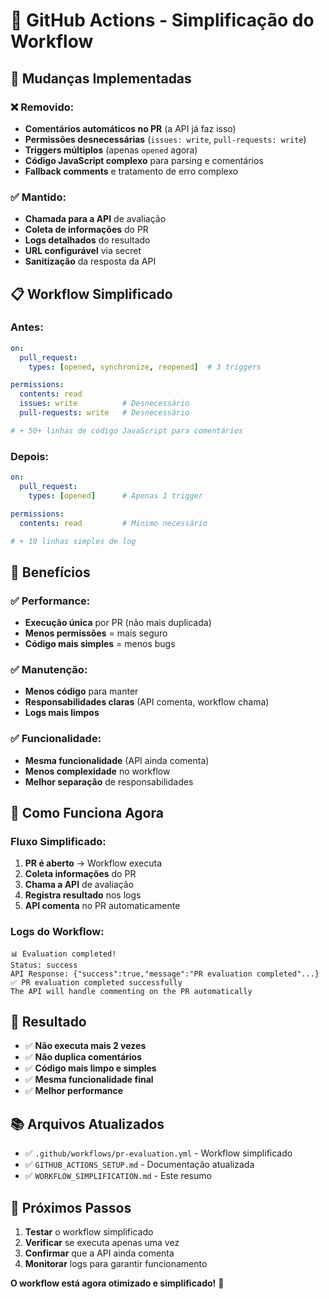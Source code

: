 # 🔄 GitHub Actions - Simplificação do Workflow

## 🎯 **Mudanças Implementadas**

### ❌ **Removido:**
- **Comentários automáticos no PR** (a API já faz isso)
- **Permissões desnecessárias** (`issues: write`, `pull-requests: write`)
- **Triggers múltiplos** (apenas `opened` agora)
- **Código JavaScript complexo** para parsing e comentários
- **Fallback comments** e tratamento de erro complexo

### ✅ **Mantido:**
- **Chamada para a API** de avaliação
- **Coleta de informações** do PR
- **Logs detalhados** do resultado
- **URL configurável** via secret
- **Sanitização** da resposta da API

## 📋 **Workflow Simplificado**

### **Antes:**
```yaml
on:
  pull_request:
    types: [opened, synchronize, reopened]  # 3 triggers

permissions:
  contents: read
  issues: write          # Desnecessário
  pull-requests: write   # Desnecessário

# + 50+ linhas de código JavaScript para comentários
```

### **Depois:**
```yaml
on:
  pull_request:
    types: [opened]      # Apenas 1 trigger

permissions:
  contents: read         # Mínimo necessário

# + 10 linhas simples de log
```

## 🚀 **Benefícios**

### ✅ **Performance:**
- **Execução única** por PR (não mais duplicada)
- **Menos permissões** = mais seguro
- **Código mais simples** = menos bugs

### ✅ **Manutenção:**
- **Menos código** para manter
- **Responsabilidades claras** (API comenta, workflow chama)
- **Logs mais limpos**

### ✅ **Funcionalidade:**
- **Mesma funcionalidade** (API ainda comenta)
- **Menos complexidade** no workflow
- **Melhor separação** de responsabilidades

## 🔧 **Como Funciona Agora**

### **Fluxo Simplificado:**
1. **PR é aberto** → Workflow executa
2. **Coleta informações** do PR
3. **Chama a API** de avaliação
4. **Registra resultado** nos logs
5. **API comenta** no PR automaticamente

### **Logs do Workflow:**
```
📊 Evaluation completed!
Status: success
API Response: {"success":true,"message":"PR evaluation completed"...}
✅ PR evaluation completed successfully
The API will handle commenting on the PR automatically
```

## 🎯 **Resultado**

- ✅ **Não executa mais 2 vezes**
- ✅ **Não duplica comentários**
- ✅ **Código mais limpo e simples**
- ✅ **Mesma funcionalidade final**
- ✅ **Melhor performance**

## 📚 **Arquivos Atualizados**

- ✅ `.github/workflows/pr-evaluation.yml` - Workflow simplificado
- ✅ `GITHUB_ACTIONS_SETUP.md` - Documentação atualizada
- ✅ `WORKFLOW_SIMPLIFICATION.md` - Este resumo

## 🔄 **Próximos Passos**

1. **Testar** o workflow simplificado
2. **Verificar** se executa apenas uma vez
3. **Confirmar** que a API ainda comenta
4. **Monitorar** logs para garantir funcionamento

**O workflow está agora otimizado e simplificado!** 🚀
